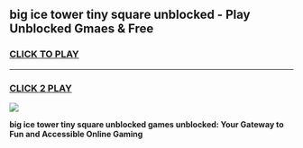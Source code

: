 
## big ice tower tiny square unblocked - Play Unblocked Gmaes & Free
<h3>
<a href="https://news.freeplayer.one?title=big_ice_tower_tiny_square_unblocked&ref=16F">CLICK TO PLAY</a></h3>
<hr>

<h3>
<a href="https://news.freeplayer.one?title=big_ice_tower_tiny_square_unblocked&ref=16F">CLICK 2 PLAY</a>
  
</h3>

<a href="https://news.freeplayer.one?title=big_ice_tower_tiny_square_unblocked&ref=16F/"><img src="https://clearcache.store/games.png"></a>


**big ice tower tiny square unblocked games unblocked: Your Gateway to Fun and Accessible Online Gaming**
